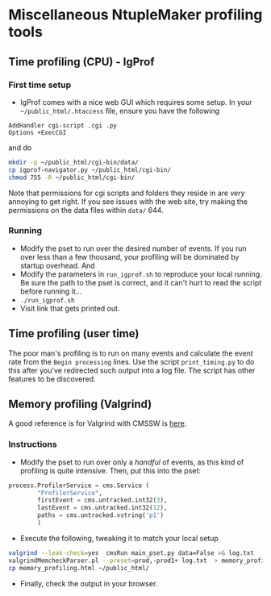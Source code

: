 # Miscellaneous NtupleMaker profiling tools

## Time profiling (CPU) - IgProf
### First time setup
* IgProf comes with a nice web GUI which requires some setup. In your `~/public_html/.htaccess` file, ensure you have the following
```
AddHandler cgi-script .cgi .py
Options +ExecCGI
```
and do
```bash
mkdir -p ~/public_html/cgi-bin/data/
cp igprof-navigator.py ~/public_html/cgi-bin/
chmod 755 -R ~/public_html/cgi-bin/
```
Note that permissions for cgi scripts and folders they reside in are _very_ annoying to get right. If you see issues with the web site, try making the permissions on the data files within `data/` 644.

### Running
* Modify the pset to run over the desired number of events. If you run over less than a few thousand, your profiling will be dominated by startup overhead.
And 
* Modify the parameters in `run_igprof.sh` to reproduce your local running. Be sure the path to the pset is correct, and it can't hurt to read the script before running it...
* `./run_igprof.sh`
* Visit link that gets printed out.

## Time profiling (user time)
The poor man's profiling is to run on many events and calculate the event rate from the `Begin processing` lines. Use the script `print_timing.py` to do this after you've redirected such output into a log file. The script has other features to be discovered.

## Memory profiling (Valgrind)
A good reference is for Valgrind with CMSSW is [here](https://twiki.cern.ch/twiki/bin/view/CMSPublic/SWGuideValgrindMemcheckParser#valgrind_MemcheckGraph_pl_graphi).

### Instructions
* Modify the pset to run over only a _handful_ of events, as this kind of profiling is quite intensive. Then, put this into the pset:
```python
process.ProfilerService = cms.Service (
        "ProfilerService",
        firstEvent = cms.untracked.int32(3),
        lastEvent = cms.untracked.int32(12),
        paths = cms.untracked.vstring('p1')
        )
```
* Execute the following, tweaking it to match your local setup
```bash
valgrind --leak-check=yes  cmsRun main_pset.py data=False >& log.txt
valgrindMemcheckParser.pl --preset=prod,-prod1+ log.txt  > memory_profiling.html
cp memory_profiling.html ~/public_html/
```
* Finally, check the output in your browser.
